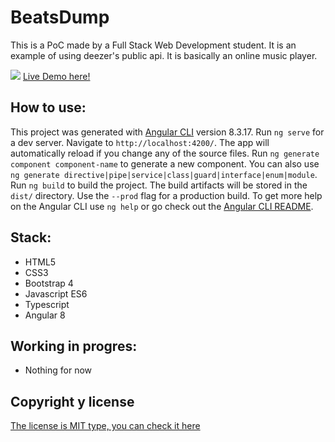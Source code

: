 # BeatsDump

This is a PoC made by a Full Stack Web Development student. It is an example of using deezer's public api. It is basically an online music player.

![](https://github.com/k-b00t/9-StereoOnline/blob/master/src/assets/Screenshot.png)
[Live Demo here!](https://k-b00t.github.io/9-StereoOnline/)

## How to use:

This project was generated with [Angular CLI](https://github.com/angular/angular-cli) version 8.3.17.
Run `ng serve` for a dev server. Navigate to `http://localhost:4200/`. The app will automatically reload if you change any of the source files.
Run `ng generate component component-name` to generate a new component. You can also use `ng generate directive|pipe|service|class|guard|interface|enum|module`.
Run `ng build` to build the project. The build artifacts will be stored in the `dist/` directory. Use the `--prod` flag for a production build.
To get more help on the Angular CLI use `ng help` or go check out the [Angular CLI README](https://github.com/angular/angular-cli/blob/master/README.md).



## Stack:

- HTML5
- CSS3
- Bootstrap 4
- Javascript ES6
- Typescript
- Angular 8




## Working in progres:

- Nothing for now



## Copyright y license

[The license is MIT type, you can check it here](https://github.com/k-b00t/9-StereoOnline/blob/master/LICENSE.txt)